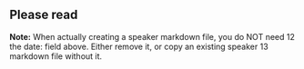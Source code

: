 ## Please read

**Note:** When actually creating a speaker markdown file, you do NOT need
 12 the date: field above. Either remove it, or copy an existing speaker
 13 markdown file without it.


